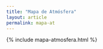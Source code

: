 ```yaml
---
title: "Mapa de Atmósfera"
layout: article
permalink: mapa-at
---
```



{% include mapa-atmosfera.html %}



